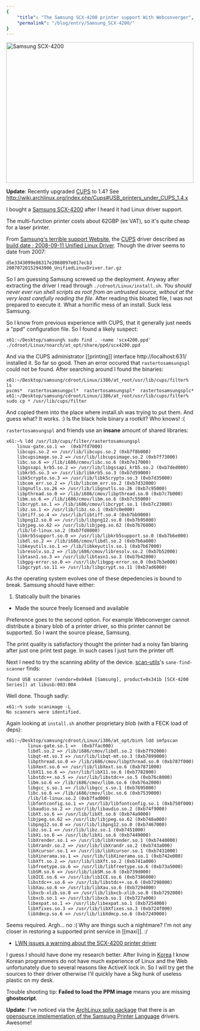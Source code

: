 ```yaml
---
{
	"title": "The Samsung SCX-4200 printer support With Webconverger",
	"permalink": "/blog/entry/Samsung_SCX-4200/"
}
---
```


<a href="http://www.flickr.com/photos/hendry/2880137032/" title="Samsung SCX-4200 by Kai Hendry, on Flickr"><img src="http://farm4.static.flickr.com/3172/2880137032_6d9f025a46.jpg" width="500" height="375" alt="Samsung SCX-4200" /></a>

**Update**: Recently upgraded [CUPS](http://www.cups.org/) to 1.4? See <http://wiki.archlinux.org/index.php/Cups#USB_printers_under_CUPS_1.4.x>

I bought a [Samsung
SCX-4200](http://www.openprinting.org/show_printer.cgi?recnum=Samsung-SCX-4200)
after I heard it had Linux driver support.

The multi-function printer costs about 62GBP (ex VAT), so it's quite cheap for a laser printer.

From <a href="http://www.samsung.com/us/support/search/supportSearchResultView.do?group=&type=&subtype=&model_nm=SCX-4200&vType=L&mType=UM&dType=D&menu=download">Samsung's terrible support Website</a>, the [CUPS](http://en.wikipedia.org/wiki/CUPS) driver described as <a href="http://www.samsung.com/us/support/download/supportDownDetail.do?group=&type=&subtype=&model_nm=SCX-4200&language=&cate_type=all&mType=DR&dType=D&vType=L&cttID=828690&prd_ia_cd=06010300&disp_nm=SCX-4200">
build date : 2008-09-11  Unified Linux Driver</a>. Though the driver seems to date from 2007:

	d5e3343099e86317e2068097e017ecb3  20070720152943906_UnifiedLinuxDriver.tar.gz

So I am guessing Samsung screwed up the deployment. Anyway after extracting the
driver I read through `./cdroot/Linux/install.sh`. _You should never ever run
shell scripts as root from an untrusted source, without at the very least
carefully reading the file._ After reading this bloated file, I was not prepared to
execute it. What a horrific mess of an install. Suck less Samsung.

So I know from previous experience with CUPS, that it generally just needs a
"ppd" configuration file. So I found a likely suspect:

	x61:~/Desktop/samsung% sudo find . -name 'scx4200.ppd'
	./cdroot/Linux/noarch/at_opt/share/ppd/scx4200.ppd

And via the CUPS administrator [[printing]] interface http://localhost:631/ installed it. So
far so good. Then an error occured that `rastertosamsungspl` could not be
found. After searching around I found the binaries:

	x61:~/Desktop/samsung/cdroot/Linux/i386/at_root/usr/lib/cups/filter% ls
	pscms*  rastertosamsungpcl*  rastertosamsungspl*  rastertosamsungsplc*
	x61:~/Desktop/samsung/cdroot/Linux/i386/at_root/usr/lib/cups/filter% sudo cp * /usr/lib/cups/filter

And copied them into the place where install.sh was trying to put them. And
guess what? It works. :) Is the black hole binary a rootkit? Who knows! :(

`rastertosamsungspl` and friends use an **insane** amount of shared libraries:

	x61:~% ldd /usr/lib/cups/filter/rastertosamsungspl
        linux-gate.so.1 =>  (0xb7fd7000)
        libcups.so.2 => /usr/lib/libcups.so.2 (0xb7f8b000)
        libcupsimage.so.2 => /usr/lib/libcupsimage.so.2 (0xb7f73000)
        libc.so.6 => /lib/i686/cmov/libc.so.6 (0xb7e17000)
        libgssapi_krb5.so.2 => /usr/lib/libgssapi_krb5.so.2 (0xb7ded000)
        libkrb5.so.3 => /usr/lib/libkrb5.so.3 (0xb7d59000)
        libk5crypto.so.3 => /usr/lib/libk5crypto.so.3 (0xb7d35000)
        libcom_err.so.2 => /lib/libcom_err.so.2 (0xb7d32000)
        libgnutls.so.26 => /usr/lib/libgnutls.so.26 (0xb7c95000)
        libpthread.so.0 => /lib/i686/cmov/libpthread.so.0 (0xb7c7b000)
        libm.so.6 => /lib/i686/cmov/libm.so.6 (0xb7c55000)
        libcrypt.so.1 => /lib/i686/cmov/libcrypt.so.1 (0xb7c23000)
        libz.so.1 => /usr/lib/libz.so.1 (0xb7c0e000)
        libtiff.so.4 => /usr/lib/libtiff.so.4 (0xb7bb9000)
        libpng12.so.0 => /usr/lib/libpng12.so.0 (0xb7b95000)
        libjpeg.so.62 => /usr/lib/libjpeg.so.62 (0xb7b76000)
        /lib/ld-linux.so.2 (0xb7fd8000)
        libkrb5support.so.0 => /usr/lib/libkrb5support.so.0 (0xb7b6e000)
        libdl.so.2 => /lib/i686/cmov/libdl.so.2 (0xb7b6a000)
        libkeyutils.so.1 => /lib/libkeyutils.so.1 (0xb7b67000)
        libresolv.so.2 => /lib/i686/cmov/libresolv.so.2 (0xb7b52000)
        libtasn1.so.3 => /usr/lib/libtasn1.so.3 (0xb7b42000)
        libgpg-error.so.0 => /usr/lib/libgpg-error.so.0 (0xb7b3e000)
        libgcrypt.so.11 => /usr/lib/libgcrypt.so.11 (0xb7ad6000)

As the operating system evolves one of these depedencies is bound to break. Samsung should have either:

1. Statically built the binaries
* Made the source freely licensed and available

Preference goes to the second option. For example Webconverger cannot
distribute a binary blob of a printer driver, so this printer cannot be
supported. So I want the source please, Samsung.

The print quality is satisfactory thought the printer had a noisy fan blaring
after just one print test page. In such cases I just turn the printer off.

Next I need to try the scanning ability of the device. [scan-utils](http://packages.qa.debian.org/s/sane-backends.html)'s `sane-find-scanner` finds:

	found USB scanner (vendor=0x04e8 [Samsung], product=0x341b [SCX-4200 Series]) at libusb:003:004

Well done. Though sadly:

	x61:~% sudo scanimage -L
	No scanners were identified.

Again looking at `install.sh` another proprietary blob (with a FECK load of deps):

	x61:~/Desktop/samsung/cdroot/Linux/i386/at_opt/bin% ldd smfpscan
			linux-gate.so.1 =>  (0xb7fac000)
			libdl.so.2 => /lib/i686/cmov/libdl.so.2 (0xb7f92000)
			libqt-mt.so.3 => /usr/lib/libqt-mt.so.3 (0xb7899000)
			libpthread.so.0 => /lib/i686/cmov/libpthread.so.0 (0xb787f000)
			libXext.so.6 => /usr/lib/libXext.so.6 (0xb7871000)
			libX11.so.6 => /usr/lib/libX11.so.6 (0xb7782000)
			libstdc++.so.5 => /usr/lib/libstdc++.so.5 (0xb76c8000)
			libm.so.6 => /lib/i686/cmov/libm.so.6 (0xb76a2000)
			libgcc_s.so.1 => /lib/libgcc_s.so.1 (0xb7695000)
			libc.so.6 => /lib/i686/cmov/libc.so.6 (0xb7539000)
			/lib/ld-linux.so.2 (0xb7fad000)
			libfontconfig.so.1 => /usr/lib/libfontconfig.so.1 (0xb750f000)
			libaudio.so.2 => /usr/lib/libaudio.so.2 (0xb74f9000)
			libXt.so.6 => /usr/lib/libXt.so.6 (0xb74a9000)
			libjpeg.so.62 => /usr/lib/libjpeg.so.62 (0xb748a000)
			libpng12.so.0 => /usr/lib/libpng12.so.0 (0xb7467000)
			libz.so.1 => /usr/lib/libz.so.1 (0xb7451000)
			libXi.so.6 => /usr/lib/libXi.so.6 (0xb7449000)
			libXrender.so.1 => /usr/lib/libXrender.so.1 (0xb7440000)
			libXrandr.so.2 => /usr/lib/libXrandr.so.2 (0xb743a000)
			libXcursor.so.1 => /usr/lib/libXcursor.so.1 (0xb7431000)
			libXinerama.so.1 => /usr/lib/libXinerama.so.1 (0xb742e000)
			libXft.so.2 => /usr/lib/libXft.so.2 (0xb741a000)
			libfreetype.so.6 => /usr/lib/libfreetype.so.6 (0xb73a5000)
			libSM.so.6 => /usr/lib/libSM.so.6 (0xb739d000)
			libICE.so.6 => /usr/lib/libICE.so.6 (0xb7386000)
			libstdc++.so.6 => /usr/lib/libstdc++.so.6 (0xb7298000)
			libXau.so.6 => /usr/lib/libXau.so.6 (0xb7294000)
			libxcb-xlib.so.0 => /usr/lib/libxcb-xlib.so.0 (0xb7292000)
			libxcb.so.1 => /usr/lib/libxcb.so.1 (0xb727a000)
			libexpat.so.1 => /usr/lib/libexpat.so.1 (0xb7254000)
			libXfixes.so.3 => /usr/lib/libXfixes.so.3 (0xb724f000)
			libXdmcp.so.6 => /usr/lib/libXdmcp.so.6 (0xb7249000)

Seems required. Argh... no :( Why are things such a nightmare? I'm not any closer in restoring a supported print service in [[maxi]]. :/

* [LWN issues a warning about the SCX-4200 printer driver](http://lwn.net/Articles/242072/)

I guess I should have done my research better. After living in
[Korea](http://flickr.com/photos/hendry/tags/korea/) I know Korean programmers
do not have much experience of Linux and the Web unfortunately due to several
reasons like ActiveX lock in. So I will try get the sources to their driver
otherwise I'll quickly have a 5kg hunk of useless plastic on my desk.

Trouble shooting tip: **Failed to load the PPM image** means you are missing **ghostscript**.

**Update**: I've noticed via the [ArchLinux splix package](http://aur.archlinux.org/packages.php?ID=7126) that there is an [opensource implementation of the Samsung Printer Language](http://splix.ap2c.org/) drivers. Awesome!
